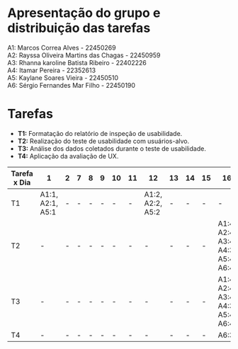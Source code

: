 # Apresentação do grupo e distribuição das tarefas

A1: Marcos Correa Alves - 22450269 <br>
A2: Rayssa Oliveira Martins das Chagas - 22450959 <br>
A3: Rhanna karoline Batista Ribeiro - 22402226 <br>
A4: Itamar Pereira - 22352613 <br>
A5: Kaylane Soares Vieira - 22450510 <br>
A6: Sérgio Fernandes Mar Filho - 22450190 <br>

# Tarefas

- **T1:** Formatação do relatório de inspeção de usabilidade.
- **T2:** Realização do teste de usabilidade com usuários-alvo.
- **T3:** Análise dos dados coletados durante o teste de usabilidade.
- **T4:**  Aplicação da avaliação de UX.
  
  

| Tarefa x Dia | 1                | 2 | 7 | 8 | 9 | 10 | 11 | 12 | 13 | 14 | 15 | 16 |
|--------------|------------------|---|---|---|---|----|----|----|----|----|----|----|
| T1           | A1:1, A2:1, A5:1 | - | - | - | - | -  | -  | A1:2, A2:2, A5:2 | -  | -  | -  | -  |
| T2           | -                | - | - | - | - | -  | -  | -  | -  | -  | -  | A1:4, A2:4, A3:4, A4:3, A5:4, A6:4 |
| T3           | -                | - | - | - | - | -  | -  | -  | -  | -  | -  |  A1:4, A2:4, A3:4, A4:3, A5:4, A6:4  |
| T4           | -                | - | - | - | - | -  | -  | -  | -  | -  | -  | A6:3  |
